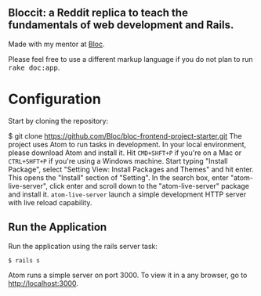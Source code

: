 ## Bloccit: a Reddit replica to teach the fundamentals of web development and Rails.

Made with my mentor at [Bloc](http://bloc.io).


Please feel free to use a different markup language if you do not plan to run
<tt>rake doc:app</tt>.

# Configuration

Start by cloning the repository:

$ git clone https://github.com/Bloc/bloc-frontend-project-starter.git <your-frontend-project-name>
The project uses Atom to run tasks in development. In your local environment, please download Atom and install it. Hit ```CMD+SHFT+P``` if you're on a Mac or ```CTRL+SHFT+P``` if you're using a Windows machine. Start typing "Install Package", select "Setting View: Install Packages and Themes" and hit enter. This opens the "Install" section of "Setting". In the search box, enter "atom-live-server", click enter and scroll down to the "atom-live-server" package and install it. ```atom-live-server``` launch a simple development HTTP server with live reload capability.

## Run the Application

Run the application using the rails server task:

```
$ rails s
```

Atom runs a simple server on port 3000. To view it in a any browser, go to [http://localhost:3000](http://localhost:3000).

